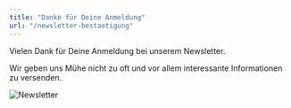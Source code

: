 ```yaml
---
title: "Danke für Deine Anmeldung"
url: "/newsletter-bestaetigung"
---
```


Vielen Dank für Deine Anmeldung bei unserem Newsletter.  

Wir geben uns Mühe nicht zu oft und vor allem interessante Informationen zu versenden.

![Newsletter](images/newsletter.png)
